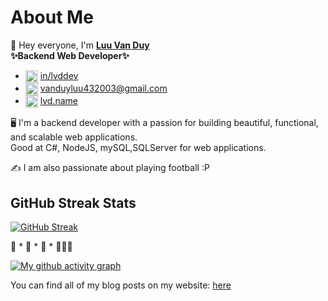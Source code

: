 # About Me

👋 Hey everyone, I'm <b>[Luu Van Duy](https://bento.me/luuvanduy?fbclid=IwAR2FZTTalL6IzP9gGvwba8WuyXuZja1yx3A-l7-byhu_abN1WAjq8fI6FLo)</b> <br>
<b>✨Backend Web Developer✨</b>
- <img align="center" src="./images/icon/linkedin.png" title = "Twitter" alt="" height="20" /> [in/lvddev](https://www.linkedin.com/in/lvddev/) 
- <img align="center" src="./images/icon/mail.webp" title = "Twitter" alt="" height="20" /> vanduyluu432003@gmail.com
- <img align="center" src="./images/icon/fb.png" title = "Twitter" alt="" width="20" /> [lvd.name](https://www.facebook.com/lvd.name/)

🖥️ I'm a backend developer with a passion for building beautiful, functional, and scalable web applications. <br>
 Good at C#, NodeJS, mySQL,SQLServer for web applications.

✍️ I am also passionate about playing football :P




## GitHub Streak Stats

[![GitHub Streak](https://github-readme-streak-stats.herokuapp.com?user=DuyMadridista&theme=merko&border_radius=10)](https://git.io/streak-stats) 

🚀 * 🚀 * 🚀 * 👩🏻‍🚀

[![My github activity graph](https://github-readme-activity-graph.vercel.app/graph?username=DuyMadridista&theme=dracula)](https://github.com/ashutosh00710/github-readme-activity-graph)




You can find all of my blog posts on my website: [here](https://bento.me/luuvanduy?fbclid=IwAR2FZTTalL6IzP9gGvwba8WuyXuZja1yx3A-l7-byhu_abN1WAjq8fI6FLo)
